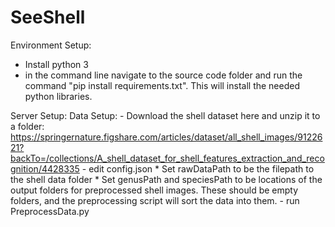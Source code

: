 # SeeShell

Environment Setup:
  - Install python 3
  - in the command line navigate to the source code folder and run the command "pip install requirements.txt".  This will install the needed python libraries.


Server Setup:
  Data Setup:
    - Download the shell dataset here and unzip it to a folder:
      https://springernature.figshare.com/articles/dataset/all_shell_images/9122621?backTo=/collections/A_shell_dataset_for_shell_features_extraction_and_recognition/4428335
    - edit config.json
      * Set rawDataPath to be the filepath to the shell data folder
      * Set genusPath and speciesPath to be locations of the output folders for preprocessed shell images.  These should be empty folders, and the preprocessing script will sort the data into them.
    - run PreprocessData.py
